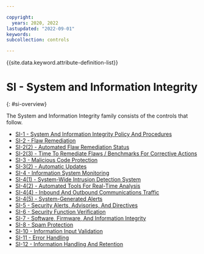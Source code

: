 ```yaml
---

copyright:
  years: 2020, 2022
lastupdated: "2022-09-01"
keywords: 
subcollection: controls

---
```




{{site.data.keyword.attribute-definition-list}}

# SI - System and Information Integrity
{: #si-overview}

The System and Information Integrity family consists of the controls that follow.

- [SI-1 - System And Information Integrity Policy And Procedures](/docs/controls?topic=controls-si-1)
- [SI-2 - Flaw Remediation](/docs/controls?topic=controls-si-2)
- [SI-2(2) - Automated Flaw Remediation Status](/docs/controls?topic=controls-si-2.2)
- [SI-2(3) - Time To Remediate Flaws / Benchmarks For Corrective Actions](/docs/controls?topic=controls-si-2.3)
- [SI-3 - Malicious Code Protection](/docs/controls?topic=controls-si-3)
- [SI-3(2) - Automatic Updates](/docs/controls?topic=controls-si-3.2)
- [SI-4 - Information System Monitoring](/docs/controls?topic=controls-si-4)
- [SI-4(1) - System-Wide Intrusion Detection System](/docs/controls?topic=controls-si-4.1)
- [SI-4(2) - Automated Tools For Real-Time Analysis](/docs/controls?topic=controls-si-4.2)
- [SI-4(4) - Inbound And Outbound Communications Traffic](/docs/controls?topic=controls-si-4.4)
- [SI-4(5) - System-Generated Alerts](/docs/controls?topic=controls-si-4.5)
- [SI-5 - Security Alerts, Advisories, And Directives](/docs/controls?topic=controls-si-5)
- [SI-6 - Security Function Verification](/docs/controls?topic=controls-si-6)
- [SI-7 - Software, Firmware, And Information Integrity](/docs/controls?topic=controls-si-7)
- [SI-8 - Spam Protection](/docs/controls?topic=controls-si-8)
- [SI-10 - Information Input Validation](/docs/controls?topic=controls-si-10)
- [SI-11 - Error Handling](/docs/controls?topic=controls-si-11)
- [SI-12 - Information Handling And Retention](/docs/controls?topic=controls-si-12)



